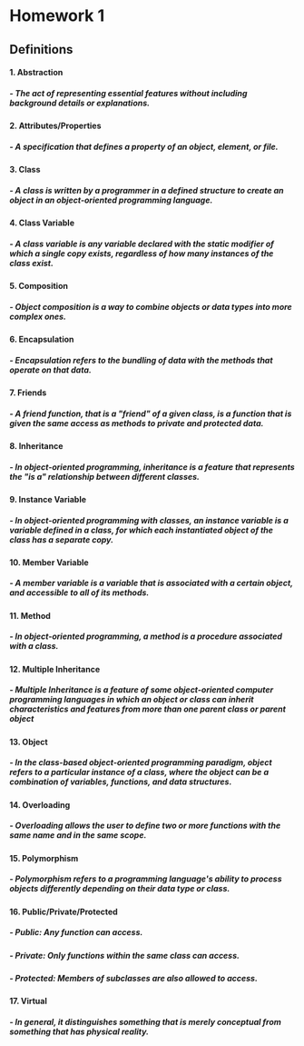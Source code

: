 # Homework 1
## Definitions
#### 1. Abstraction
#####    - The act of representing essential features without including background details or explanations.
#### 2. Attributes/Properties
#####    - A specification that defines a property of an object, element, or file.
#### 3. Class
#####    - A class is written by a programmer in a defined structure to create an object in an object-oriented programming language.
#### 4. Class Variable
#####    - A class variable is any variable declared with the static modifier of which a single copy exists, regardless of how many instances of the class exist.
#### 5. Composition
#####    - Object composition is a way to combine objects or data types into more complex ones.
#### 6. Encapsulation
#####    - Encapsulation refers to the bundling of data with the methods that operate on that data.
#### 7. Friends
#####    - A friend function, that is a "friend" of a given class, is a function that is given the same access as methods to private and protected data.
#### 8. Inheritance
#####    - In object-oriented programming, inheritance is a feature that represents the "is a" relationship between different classes.
#### 9. Instance Variable
#####    - In object-oriented programming with classes, an instance variable is a variable defined in a class, for which each instantiated object of the class has a separate copy.
#### 10. Member Variable
#####    - A member variable is a variable that is associated with a certain object, and accessible to all of its methods.
#### 11. Method
#####    - In object-oriented programming, a method is a procedure associated with a class.
#### 12. Multiple Inheritance
#####    - Multiple Inheritance is a feature of some object-oriented computer programming languages in which an object or class can inherit characteristics and features from more than one parent class or parent object
#### 13. Object
#####    - In the class-based object-oriented programming paradigm, object refers to a particular instance of a class, where the object can be a combination of variables, functions, and data structures.
#### 14. Overloading
#####    - Overloading allows the user to define two or more functions with the same name and in the same scope.
#### 15. Polymorphism
#####    - Polymorphism refers to a programming language's ability to process objects differently depending on their data type or class.
#### 16. Public/Private/Protected
#####    - Public: Any function can access.
#####    - Private: Only functions within the same class can access.
#####    - Protected: Members of subclasses are also allowed to access.
#### 17. Virtual
#####    - In general, it distinguishes something that is merely conceptual from something that has physical reality.
